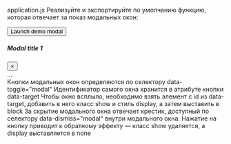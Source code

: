 application.js
Реализуйте и экспортируйте по умолчанию функцию, которая отвечает за показ модальных окон:

<button type="button" class="btn btn-primary" data-toggle="modal" data-target="#exampleModal">
  Launch demo modal
</button>
<div class="modal fade" id="exampleModal">
  <div class="modal-dialog" role="document">
    <div class="modal-content">
      <div class="modal-header">
        <h5 class="modal-title" id="exampleModalLabel">Modal title 1</h5>
        <button type="button" class="close" data-dismiss="modal" aria-label="Close">
          <span aria-hidden="true">&times;</span>
        </button>
      </div>
      <div class="modal-body">
        ...
      </div>
    </div>
  </div>
</div>
Кнопки модальных окон определяются по селектору data-toggle="modal"
Идентификатор самого окна хранится в атрибуте кнопки data-target
Чтобы окно всплыло, необходимо взять элемент с id из data-target, добавить в него класс show и стиль display, а затем выставить в block
За скрытие модального окна отвечает крестик, доступный по селектору data-dismiss="modal" внутри модального окна. Нажатие на кнопку приводит к обратному эффекту — класс show удаляется, а display выставляется в none